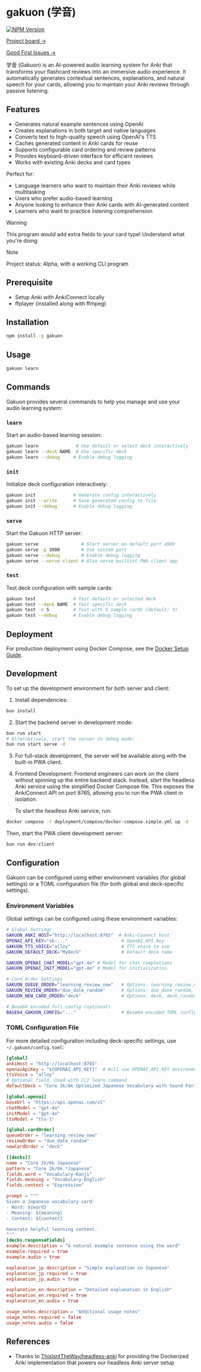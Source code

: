 # gakuon (学音)

[![NPM Version](https://img.shields.io/npm/v/gakuon)](https://www.npmjs.com/package/gakuon)

[Project board →](https://github.com/users/Yukaii/projects/10/views/1)

[Good First Issues →](https://github.com/users/Yukaii/projects/10/views/8)

学音 (Gakuon) is an AI-powered audio learning system for Anki that transforms your flashcard reviews into an immersive audio experience. It automatically generates contextual sentences, explanations, and natural speech for your cards, allowing you to maintain your Anki reviews through passive listening.

## Features
- Generates natural example sentences using OpenAI
- Creates explanations in both target and native languages
- Converts text to high-quality speech using OpenAI's TTS
- Caches generated content in Anki cards for reuse
- Supports configurable card ordering and review patterns
- Provides keyboard-driven interface for efficient reviews
- Works with existing Anki decks and card types

Perfect for:
- Language learners who want to maintain their Anki reviews while multitasking
- Users who prefer audio-based learning
- Anyone looking to enhance their Anki cards with AI-generated content
- Learners who want to practice listening comprehension

> [!WARNING]
> This program would add extra fields to your card type! Understand what you're doing

> [!NOTE]
> Project status: Alpha, with a working CLI program

## Prerequisite

* Setup Anki with AnkiConnect locally
* ffplayer (installed along with ffmpeg)

## Installation

```bash
npm install -g gakuon
```

## Usage

```bash
gakuon learn
```

## Commands

Gakuon provides several commands to help you manage and use your audio learning system:

### `learn`

Start an audio-based learning session:

```bash
gakuon learn              # Use default or select deck interactively
gakuon learn --deck NAME  # Use specific deck
gakuon learn --debug     # Enable debug logging
```

### `init`

Initialize deck configuration interactively:

```bash
gakuon init              # Generate config interactively
gakuon init --write      # Save generated config to file
gakuon init --debug      # Enable debug logging
```

### `serve`

Start the Gakuon HTTP server:

```bash
gakuon serve                # Start server on default port 4989
gakuon serve -p 3000        # Use custom port
gakuon serve --debug        # Enable debug logging
gakuon serve --serve-client # Also serve builtint PWA client app
```

### `test`

Test deck configuration with sample cards:

```bash
gakuon test              # Test default or selected deck
gakuon test --deck NAME  # Test specific deck
gakuon test -n 5         # Test with 5 sample cards (default: 3)
gakuon test --debug      # Enable debug logging
```

## Deployment

For production deployment using Docker Compose, see the [Docker Setup Guide](deployment/compose/README.md).

## Development

To set up the development environment for both server and client:

1. Install dependencies:

```bash
bun install
```

2. Start the backend server in development mode:

```bash
bun run start
# Alternatively, start the server in debug mode:
bun run start serve -d
```

3. For full-stack development, the server will be available along with the built-in PWA client.

4. Frontend Development:
   Frontend engineers can work on the client without spinning up the entire backend stack. Instead, start the headless Anki service using the simplified Docker Compose file. This exposes the AnkiConnect API on port 8765, allowing you to run the PWA client in isolation.
   
   To start the headless Anki service, run:

```bash
docker compose -f deployment/compose/docker-compose.simple.yml up -d
```

   Then, start the PWA client development server:

```bash
bun run dev:client
```

## Configuration

Gakuon can be configured using either environment variables (for global settings) or a TOML configuration file (for both global and deck-specific settings).

### Environment Variables

Global settings can be configured using these environment variables:

```bash
# Global Settings
GAKUON_ANKI_HOST="http://localhost:8765"  # Anki-Connect host
OPENAI_API_KEY="sk-..."                    # OpenAI API key
GAKUON_TTS_VOICE="alloy"                   # TTS voice to use
GAKUON_DEFAULT_DECK="MyDeck"               # Default deck name

GAKUON_OPENAI_CHAT_MODEL="gpt-4o" # Model for chat completions
GAKUON_OPENAI_INIT_MODEL="gpt-4o" # Model for initialization

# Card Order Settings
GAKUON_QUEUE_ORDER="learning_review_new"   # Options: learning_review_new, review_learning_new, new_learning_review, mixed
GAKUON_REVIEW_ORDER="due_date_random"      # Options: due_date_random, due_date_deck, deck_due_date, ascending_intervals, descending_intervals, ascending_ease, descending_ease, relative_overdueness
GAKUON_NEW_CARD_ORDER="deck"               # Options: deck, deck_random_notes, ascending_position, descending_position, random_notes, random_cards

# Base64 encoded full config (optional)
BASE64_GAKUON_CONFIG="..."                 # Base64 encoded TOML config
```

### TOML Configuration File

For more detailed configuration including deck-specific settings, use `~/.gakuon/config.toml`:

```toml
[global]
ankiHost = "http://localhost:8765"
openaiApiKey = "${OPENAI_API_KEY}"  # Will use OPENAI_API_KEY environment variable
ttsVoice = "alloy"
# Optional field. Used with CLI learn command
defaultDeck = "Core 2k/6k Optimized Japanese Vocabulary with Sound Part 01"

[global.openai]
baseUrl = "https://api.openai.com/v1"
chatModel = "gpt-4o"
initModel = "gpt-4o"
ttsModel = "tts-1"

[global.cardOrder]
queueOrder = "learning_review_new"
reviewOrder = "due_date_random"
newCardOrder = "deck"

[[decks]]
name = "Core 2k/6k Japanese"
pattern = "Core 2k/6k.*Japanese"
fields.word = "Vocabulary-Kanji"
fields.meaning = "Vocabulary-English"
fields.context = "Expression"

prompt = """
Given a Japanese vocabulary card:
- Word: ${word}
- Meaning: ${meaning}
- Context: ${context}

Generate helpful learning content.
"""
[decks.responseFields]
example.description = "A natural example sentence using the word"
example.required = true
example.audio = true

explanation_jp.description = "Simple explanation in Japanese"
explanation_jp.required = true
explanation_jp.audio = true

explanation_en.description = "Detailed explanation in English"
explanation_en.required = true
explanation_en.audio = true

usage_notes.description = "Additional usage notes"
usage_notes.required = false
usage_notes.audio = false
```

## References

- Thanks to [ThisIsntTheWay/headless-anki](https://github.com/ThisIsntTheWay/headless-anki) for providing the Dockerized Anki implementation that powers our headless Anki server setup
